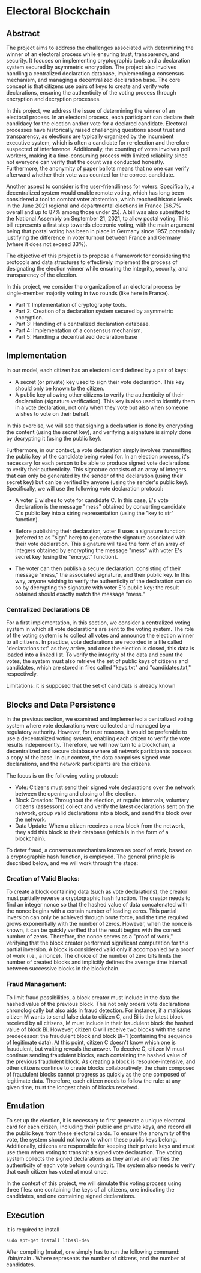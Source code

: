 # Electoral Blockchain

## Abstract
The project aims to address the challenges associated with determining the winner of an electoral process while ensuring trust, transparency, and security. It focuses on implementing cryptographic tools and a declaration system secured by asymmetric encryption. The project also involves handling a centralized declaration database, implementing a consensus mechanism, and managing a decentralized declaration base. The core concept is that citizens use pairs of keys to create and verify vote declarations, ensuring the authenticity of the voting process through encryption and decryption processes.

In this project, we address the issue of determining the winner of an electoral process. In an electoral process, each participant can declare their candidacy for the election and/or vote for a declared candidate. Electoral processes have historically raised challenging questions about trust and transparency, as elections are typically organized by the incumbent executive system, which is often a candidate for re-election and therefore suspected of interference. Additionally, the counting of votes involves poll workers, making it a time-consuming process with limited reliability since not everyone can verify that the count was conducted honestly. Furthermore, the anonymity of paper ballots means that no one can verify afterward whether their vote was counted for the correct candidate.

Another aspect to consider is the user-friendliness for voters. Specifically, a decentralized system would enable remote voting, which has long been considered a tool to combat voter abstention, which reached historic levels in the June 2021 regional and departmental elections in France (66.7% overall and up to 87% among those under 25). A bill was also submitted to the National Assembly on September 21, 2021, to allow postal voting. This bill represents a first step towards electronic voting, with the main argument being that postal voting has been in place in Germany since 1957, potentially justifying the difference in voter turnout between France and Germany (where it does not exceed 33%).

The objective of this project is to propose a framework for considering the protocols and data structures to effectively implement the process of designating the election winner while ensuring the integrity, security, and transparency of the election.

In this project, we consider the organization of an electoral process by single-member majority voting in two rounds (like here in France).

- Part 1: Implementation of cryptography tools.
- Part 2: Creation of a declaration system secured by asymmetric encryption. 
- Part 3: Handling of a centralized declaration database.
- Part 4: Implementation of a consensus mechanism.
- Part 5: Handling a decentralized declaration base

## Implementation
In our model, each citizen has an electoral card defined by a pair of keys:

- A secret (or private) key used to sign their vote declaration. This key should only be known to the citizen.
- A public key allowing other citizens to verify the authenticity of their declaration (signature verification). This key is also used to identify them in a vote declaration, not only when they vote but also when someone wishes to vote on their behalf.

In this exercise, we will see that signing a declaration is done by encrypting the content (using the secret key), and verifying a signature is simply done by decrypting it (using the public key).

Furthermore, in our context, a vote declaration simply involves transmitting the public key of the candidate being voted for. In an election process, it's necessary for each person to be able to produce signed vote declarations to verify their authenticity. This signature consists of an array of integers that can only be generated by the sender of the declaration (using their secret key) but can be verified by anyone (using the sender's public key). Specifically, we will use the following vote declaration protocol:

- A voter E wishes to vote for candidate C. In this case, E's vote declaration is the message "mess" obtained by converting candidate C's public key into a string representation (using the "key to str" function).

- Before publishing their declaration, voter E uses a signature function (referred to as "sign" here) to generate the signature associated with their vote declaration. This signature will take the form of an array of integers obtained by encrypting the message "mess" with voter E's secret key (using the "encrypt" function).

- The voter can then publish a secure declaration, consisting of their message "mess," the associated signature, and their public key. In this way, anyone wishing to verify the authenticity of the declaration can do so by decrypting the signature with voter E's public key: the result obtained should exactly match the message "mess."

### Centralized Declarations DB

For a first implementation, in this section, we consider a centralized voting system in which all vote declarations are sent to the voting system. The role of the voting system is to collect all votes and announce the election winner to all citizens. In practice, vote declarations are recorded in a file called "declarations.txt" as they arrive, and once the election is closed, this data is loaded into a linked list. To verify the integrity of the data and count the votes, the system must also retrieve the set of public keys of citizens and candidates, which are stored in files called "keys.txt" and "candidates.txt," respectively.

Limitations: it is supposed that the set of candidats is already known

## Blocks and Data Persistence

In the previous section, we examined and implemented a centralized voting system where vote declarations were collected and managed by a regulatory authority. However, for trust reasons, it would be preferable to use a decentralized voting system, enabling each citizen to verify the vote results independently. Therefore, we will now turn to a blockchain, a decentralized and secure database where all network participants possess a copy of the base. In our context, the data comprises signed vote declarations, and the network participants are the citizens.

The focus is on the following voting protocol:

- Vote: Citizens must send their signed vote declarations over the network between the opening and closing of the election.
- Block Creation: Throughout the election, at regular intervals, voluntary citizens (assessors) collect and verify the latest declarations sent on the network, group valid declarations into a block, and send this block over the network.
- Data Update: When a citizen receives a new block from the network, they add this block to their database (which is in the form of a blockchain).

To deter fraud, a consensus mechanism known as proof of work, based on a cryptographic hash function, is employed. The general principle is described below, and we will work through the steps:

### Creation of Valid Blocks: 

To create a block containing data (such as vote declarations), the creator must partially reverse a cryptographic hash function. The creator needs to find an integer nonce so that the hashed value of data concatenated with the nonce begins with a certain number of leading zeros. This partial inversion can only be achieved through brute force, and the time required grows exponentially with the number of zeros. However, when the nonce is known, it can be quickly verified that the result begins with the correct number of zeros. Therefore, the nonce serves as a "proof of work," verifying that the block creator performed significant computation for this partial inversion. A block is considered valid only if accompanied by a proof of work (i.e., a nonce). The choice of the number of zero bits limits the number of created blocks and implicitly defines the average time interval between successive blocks in the blockchain.

### Fraud Management: 
To limit fraud possibilities, a block creator must include in the data the hashed value of the previous block. This not only orders vote declarations chronologically but also aids in fraud detection. For instance, if a malicious citizen M wants to send false data to citizen C, and Bi is the latest block received by all citizens, M must include in their fraudulent block the hashed value of block Bi. However, citizen C will receive two blocks with the same predecessor: the fraudulent block and block Bi+1 (containing the sequence of legitimate data). At this point, citizen C doesn't know which one is fraudulent, but waiting reveals the answer. To deceive C, citizen M must continue sending fraudulent blocks, each containing the hashed value of the previous fraudulent block. As creating a block is resource-intensive, and other citizens continue to create blocks collaboratively, the chain composed of fraudulent blocks cannot progress as quickly as the one composed of legitimate data. Therefore, each citizen needs to follow the rule: at any given time, trust the longest chain of blocks received.

## Emulation

To set up the election, it is necessary to first generate a unique electoral card for each citizen, including their public and private keys, and record all the public keys from these electoral cards. To ensure the anonymity of the vote, the system should not know to whom these public keys belong. Additionally, citizens are responsible for keeping their private keys and must use them when voting to transmit a signed vote declaration. The voting system collects the signed declarations as they arrive and verifies the authenticity of each vote before counting it. The system also needs to verify that each citizen has voted at most once.

In the context of this project, we will simulate this voting process using three files: one containing the keys of all citizens, one indicating the candidates, and one containing signed declarations.

## Execution
It is required to install

    sudo apt-get install libssl-dev

After compiling (make), one simply has to run the following command: ./bin/main <nv> <nc>.
Where <nv> represents the number of citizens, and <nc> the number of candidates.